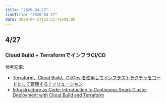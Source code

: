 ```yaml
---
title: "2020-04-27"
linkTitle: "2020-04-27"
date: 2020-04-27T23:52:42+09:00
---
```


## 4/27
### Cloud Build + TerraformでインフラCI/CD

参考記事:

- [Terraform、Cloud Build、GitOps を使用してインフラストラクチャをコードとして管理する | ソリューション](https://cloud.google.com/solutions/managing-infrastructure-as-code?hl=ja)
- [Infrastructure as Code: Introduction to Continuous Spark Cluster Deployment with Cloud Build and Terraform](https://medium.com/google-cloud/infrastructure-as-code-introduction-to-continuous-spark-cluster-deployment-with-cloud-build-and-9798a776bbb0)
